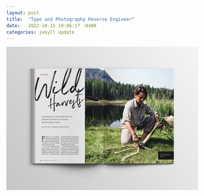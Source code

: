 ```yaml
---
layout: post
title:  "Type and Photography Reverse Engineer"
date:   2022-10-15 19:06:17 -0400
categories: jekyll update
---
```

![Magazine](/images/9f9eef73ec906af1f37098022ac1b829.jpg)